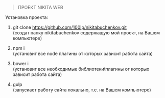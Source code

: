 > ПРОЕКТ NIKITA WEB

Установка проекта:

1. git clone https://github.com/100lp/nikitabuchenkov.git <br />
(создат папку nikitabuchenkov содержащую мой проект, на Вашем компьютере)

2. npm i <br />
(установит все node плагины от которых зависит работа сайта)

3. bower i <br />
(установит все необходимые библиотеки\плагины от которых зависит работа сайта)

4. gulp <br />
(запускает работу сайта локально, т.е. на Вашем компьютере)
